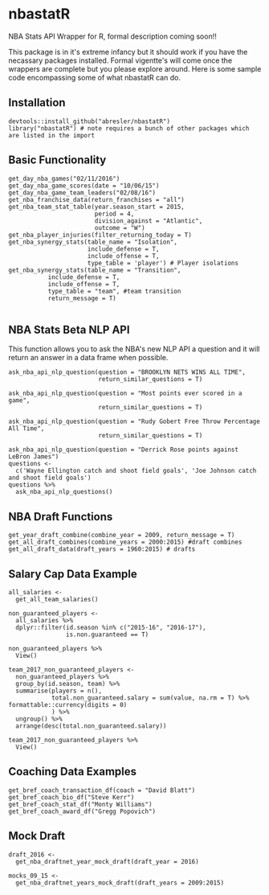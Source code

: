 # nbastatR
NBA Stats API Wrapper for R, formal description coming soon!!

This package is in it's extreme infancy but it should work if you have the necassary packages installed.  Formal vigentte's will come once the wrappers are complete but you please explore around.  Here is some sample code encompassing some of what nbastatR can do.
## Installation
```{r}
devtools::install_github("abresler/nbastatR")
library("nbastatR") # note requires a bunch of other packages which are listed in the import
```

## Basic Functionality
```{r}
get_day_nba_games("02/11/2016")
get_day_nba_game_scores(date = "10/06/15")
get_day_nba_game_team_leaders("02/08/16")
get_nba_franchise_data(return_franchises = "all")
get_nba_team_stat_table(year.season_start = 2015,
                        period = 4,
                        division_against = "Atlantic",
                        outcome = "W")
get_nba_player_injuries(filter_returning_today = T)
get_nba_synergy_stats(table_name = "Isolation",
                      include_defense = T,
                      include_offense = T,
                      type_table = 'player') # Player isolations
get_nba_synergy_stats(table_name = "Transition",
           include_defense = T,
           include_offense = T,
           type_table = "team", #team transition
           return_message = T)
  
```

## NBA Stats Beta NLP API
This function allows you to ask the NBA's new NLP API a question and it will return an answer in a data frame when possible.
```{r}
ask_nba_api_nlp_question(question = "BROOKLYN NETS WINS ALL TIME",
                         return_similar_questions = T)

ask_nba_api_nlp_question(question = "Most points ever scored in a game",
                         return_similar_questions = T)

ask_nba_api_nlp_question(question = "Rudy Gobert Free Throw Percentage All Time",
                         return_similar_questions = T)

ask_nba_api_nlp_question(question = "Derrick Rose points against LeBron James")
questions <- 
  c('Wayne Ellington catch and shoot field goals', 'Joe Johnson catch and shoot field goals')
questions %>% 
  ask_nba_api_nlp_questions()

```

## NBA Draft Functions
``` {r}
get_year_draft_combine(combine_year = 2009, return_message = T)
get_all_draft_combines(combine_years = 2000:2015) #draft combines
get_all_draft_data(draft_years = 1960:2015) # drafts
```

## Salary Cap Data Example

```{r}
all_salaries <- 
  get_all_team_salaries()

non_guaranteed_players <- 
  all_salaries %>% 
  dplyr::filter(id.season %in% c("2015-16", "2016-17"),
                is.non.guaranteed == T)

non_guaranteed_players %>% 
  View()

team_2017_non_guaranteed_players <- 
  non_guaranteed_players %>% 
  group_by(id.season, team) %>% 
  summarise(players = n(),
            total.non_guaranteed.salary = sum(value, na.rm = T) %>% formattable::currency(digits = 0)
            ) %>% 
  ungroup() %>% 
  arrange(desc(total.non_guaranteed.salary))

team_2017_non_guaranteed_players %>% 
  View()
```

## Coaching Data Examples

```{r}
get_bref_coach_transaction_df(coach = "David Blatt")
get_bref_coach_bio_df("Steve Kerr")
get_bref_coach_stat_df("Monty Williams")
get_bref_coach_award_df("Gregg Popovich")
```


## Mock Draft
```{r}
draft_2016 <- 
  get_nba_draftnet_year_mock_draft(draft_year = 2016)

mocks_09_15 <- 
  get_nba_draftnet_years_mock_draft(draft_years = 2009:2015)
```
